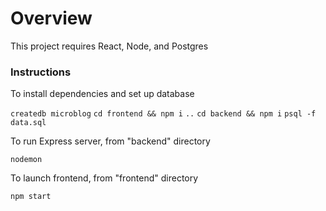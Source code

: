 # Overview

This project requires React, Node, and Postgres

### Instructions

To install dependencies and set up database

```createdb microblog```
```cd frontend && npm i```
```..```
```cd backend && npm i```
```psql -f data.sql```

To run Express server, from "backend" directory

```nodemon```

To launch frontend, from "frontend" directory

```npm start```